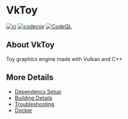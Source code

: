 # VkToy

[![ci](https://github.com/axoloto/VkToy/actions/workflows/ci.yml/badge.svg)](https://github.com/axoloto/VkToy/actions/workflows/ci.yml)
[![codecov](https://codecov.io/gh/axoloto/VkToy/branch/main/graph/badge.svg)](https://codecov.io/gh/axoloto/VkToy)
[![CodeQL](https://github.com/axoloto/VkToy/actions/workflows/codeql-analysis.yml/badge.svg)](https://github.com/axoloto/VkToy/actions/workflows/codeql-analysis.yml)

## About VkToy
Toy graphics engine made with Vulkan and C++


## More Details

 * [Dependency Setup](README_dependencies.md)
 * [Building Details](README_building.md)
 * [Troubleshooting](README_troubleshooting.md)
 * [Docker](README_docker.md)
